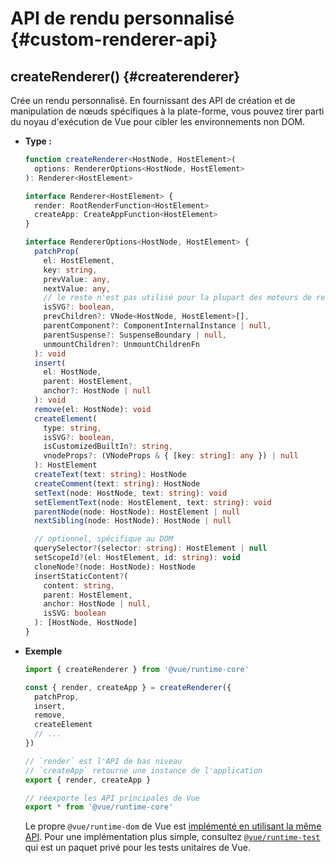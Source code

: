 # API de rendu personnalisé {#custom-renderer-api}

## createRenderer() {#createrenderer}

Crée un rendu personnalisé. En fournissant des API de création et de manipulation de nœuds spécifiques à la plate-forme, vous pouvez tirer parti du noyau d'exécution de Vue pour cibler les environnements non DOM.

- **Type :**

  ```ts
  function createRenderer<HostNode, HostElement>(
    options: RendererOptions<HostNode, HostElement>
  ): Renderer<HostElement>

  interface Renderer<HostElement> {
    render: RootRenderFunction<HostElement>
    createApp: CreateAppFunction<HostElement>
  }

  interface RendererOptions<HostNode, HostElement> {
    patchProp(
      el: HostElement,
      key: string,
      prevValue: any,
      nextValue: any,
      // le reste n'est pas utilisé pour la plupart des moteurs de rendu personnalisés.
      isSVG?: boolean,
      prevChildren?: VNode<HostNode, HostElement>[],
      parentComponent?: ComponentInternalInstance | null,
      parentSuspense?: SuspenseBoundary | null,
      unmountChildren?: UnmountChildrenFn
    ): void
    insert(
      el: HostNode,
      parent: HostElement,
      anchor?: HostNode | null
    ): void
    remove(el: HostNode): void
    createElement(
      type: string,
      isSVG?: boolean,
      isCustomizedBuiltIn?: string,
      vnodeProps?: (VNodeProps & { [key: string]: any }) | null
    ): HostElement
    createText(text: string): HostNode
    createComment(text: string): HostNode
    setText(node: HostNode, text: string): void
    setElementText(node: HostElement, text: string): void
    parentNode(node: HostNode): HostElement | null
    nextSibling(node: HostNode): HostNode | null

    // optionnel, spécifique au DOM
    querySelector?(selector: string): HostElement | null
    setScopeId?(el: HostElement, id: string): void
    cloneNode?(node: HostNode): HostNode
    insertStaticContent?(
      content: string,
      parent: HostElement,
      anchor: HostNode | null,
      isSVG: boolean
    ): [HostNode, HostNode]
  }
  ```

- **Exemple**

  ```js
  import { createRenderer } from '@vue/runtime-core'

  const { render, createApp } = createRenderer({
    patchProp,
    insert,
    remove,
    createElement
    // ...
  })

  // `render` est l'API de bas niveau
  // `createApp` retourne une instance de l'application
  export { render, createApp }

  // réexporte les API principales de Vue
  export * from '@vue/runtime-core'
  ```

  Le propre `@vue/runtime-dom` de Vue est [implémenté en utilisant la même API](https://github.com/vuejs/core/blob/main/packages/runtime-dom/src/index.ts). Pour une implémentation plus simple, consultez [`@vue/runtime-test`](https://github.com/vuejs/core/blob/main/packages/runtime-test/src/index.ts) qui est un paquet privé pour les tests unitaires de Vue.
